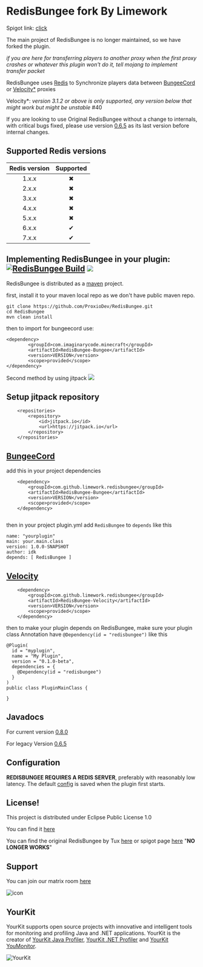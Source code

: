 # RedisBungee fork By Limework

Spigot link: [click](https://www.spigotmc.org/resources/redisbungee.87700/)

The main project of RedisBungee is no longer maintained, so we have forked the plugin.

*if you are here for transferring players to another proxy when the first proxy crashes or whatever this plugin won't do it, tell mojang to implement transfer packet*

RedisBungee uses [Redis](https://redis.io) to Synchronize players data between [BungeeCord](https://github.com/SpigotMC/BungeeCord) or [Velocity*](https://github.com/PaperMC/Velocity) proxies

Velocity*: *version 3.1.2 or above is only supported, any version below that might work but might be unstable* #40

If you are looking to use Original RedisBungee without a change to internals,
with critical bugs fixed, please use version [0.6.5](https://github.com/ProxioDev/RedisBungee/releases/tag/0.6.5) 
as its last version before internal changes.


## Supported Redis versions
| Redis version | Supported |
|:-------------:|:---------:|
|     1.x.x     | &#x2716;	 |
|     2.x.x     | &#x2716;	 |
|     3.x.x     | &#x2716;	 |
|     4.x.x     | &#x2716;	 |
|     5.x.x     | &#x2716;	 |
|     6.x.x     | &#x2714;  |
|     7.x.x     | &#x2714;  |


## Implementing RedisBungee in your plugin: [![RedisBungee Build](https://github.com/proxiodev/RedisBungee/actions/workflows/maven.yml/badge.svg)](https://github.com/Limework/RedisBungee/actions/workflows/maven.yml) [![](https://jitpack.io/v/limework/redisbungee.svg)](https://jitpack.io/#limework/redisbungee)

RedisBungee is distributed as a [maven](https://maven.apache.org) project.

first, install it to your maven local repo as we don't have public maven repo.
```
git clone https://github.com/ProxioDev/RedisBungee.git
cd RedisBungee
mvn clean install
```
then to import for bungeecord use:
```
<dependency>
        <groupId>com.imaginarycode.minecraft</groupId>
        <artifactId>RedisBungee-Bungee</artifactId>
        <version>VERSION</version>
        <scope>provided</scope>
</dependency>
```
Second method by using jitpack [![](https://jitpack.io/v/limework/redisbungee.svg)](https://jitpack.io/#limework/redisbungee)

## Setup jitpack repository
```
	<repositories>
		<repository>
		    <id>jitpack.io</id>
		    <url>https://jitpack.io</url>
		</repository>
	</repositories>
```
## [BungeeCord](https://github.com/SpigotMC/BungeeCord)
add this in your project dependencies 
```
	<dependency>
	    <groupId>com.github.limework.redisbungee</groupId>
	    <artifactId>RedisBungee-Bungee</artifactId>
	    <version>VERSION</version>
	    <scope>provided</scope>
	</dependency>
	
```
then in your project plugin.yml add `RedisBungee` to `depends` like this
```
name: "yourplugin"
main: your.main.class
version: 1.0.0-SNAPSHOT
author: idk
depends: [ RedisBungee ]
```


## [Velocity](https://github.com/PaperMC/Velocity)
```
	<dependency>
	    <groupId>com.github.limework.redisbungee</groupId>
	    <artifactId>RedisBungee-Velocity</artifactId>
	    <version>VERSION</version>
	    <scope>provided</scope>
	</dependency>
```
then to make your plugin depends on RedisBungee, make sure your plugin class Annotation have `@Dependency(id = "redisbungee")` like this
```
@Plugin(
  id = "myplugin",
  name = "My Plugin",
  version = "0.1.0-beta",
  dependencies = {
    @Dependency(id = "redisbungee")
  }
)
public class PluginMainClass {

}
```

## Javadocs

For current version [0.8.0](https://proxiodev.github.io/RedisBungee-JavaDocs/0.8.0-SNAPSHOT/) 

For legacy Version [0.6.5](https://proxiodev.github.io/RedisBungee-JavaDocs/0.6.5-SNAPSHOT/)



## Configuration

**REDISBUNGEE REQUIRES A REDIS SERVER**, preferably with reasonably low latency. The default [config](https://github.com/ProxioDev/RedisBungee/blob/develop/RedisBungee-API/src/main/resources/example_config.yml) is saved when the plugin first starts.

## License!

This project is distributed under Eclipse Public License 1.0

You can find it [here](https://github.com/proxiodev/RedisBungee/blob/master/LICENSE)

You can find the original RedisBungee by Tux [here](https://github.com/minecrafter/RedisBungee) or spigot page [here](https://www.spigotmc.org/resources/redisbungee.13494/) "**NO LONGER WORKS**"

## Support

You can join our matrix room [here](https://matrix.to/#/!zhedzmRNSZXfuOPZUB:govindas.net?via=govindas.net&via=matrix.org)

![icon](https://matrix.org/images/matrix-logo-white.svg)


## YourKit

YourKit supports open source projects with innovative and intelligent tools for monitoring and profiling Java and .NET applications. YourKit is the creator of [YourKit Java Profiler](https://www.yourkit.com/java/profiler/), [YourKit .NET Profiler](https://www.yourkit.com/.net/profiler/) and [YourKit YouMonitor](https://www.yourkit.com/youmonitor/).

![YourKit](https://www.yourkit.com/images/yklogo.png)
